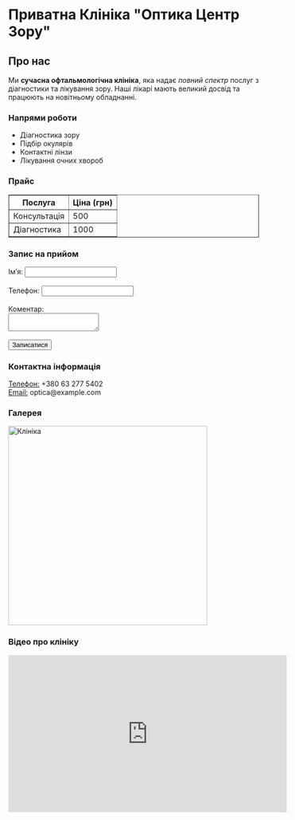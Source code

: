 <!DOCTYPE html>
<html lang="uk">
<head>
  <meta charset="UTF-8">
  <title>Оптика Центр Зору</title>
</head>
<body>

  <h1>Приватна Клініка "Оптика Центр Зору"</h1>

  <h2>Про нас</h2>
  <p>Ми <strong>сучасна офтальмологічна клініка</strong>, яка надає <em>повний спектр</em> послуг з діагностики та лікування зору. Наші лікарі мають великий досвід та працюють на новітньому обладнанні.</p>

  <h3>Напрями роботи</h3>
  <ul>
    <li>Діагностика зору</li>
    <li>Підбір окулярів</li>
    <li>Контактні лінзи</li>
    <li>Лікування очних хвороб</li>
  </ul>

  <h3>Прайс</h3>
  <table border="1">
    <tr>
      <th>Послуга</th>
      <th>Ціна (грн)</th>
    </tr>
    <tr>
      <td>Консультація</td>
      <td>500</td>
    </tr>
    <tr>
      <td>Діагностика</td>
      <td>1000</td>
    </tr>
  </table>

  <h3>Запис на прийом</h3>
  <form>
    <label>Ім’я: <input type="text" name="name"></label><br><br>
    <label>Телефон: <input type="tel" name="phone"></label><br><br>
    <label>Коментар: <br><textarea name="comment"></textarea></label><br><br>
    <button type="submit">Записатися</button>
  </form>

  <h3>Контактна інформація</h3>
  <p><u>Телефон:</u> +380 63 277 5402<br>
  <u>Email:</u> optica@example.com</p>

  <h3>Галерея</h3>
  <img src="https://uamedtours.com.ua/storage/images/453de7a2f468ba61756d386a4fc3cfa8.jpg" alt="Клініка" width="400">

  <h3>Відео про клініку</h3>
  <iframe width="560" height="315" src="https://www.youtube.com/embed/7lJXCP8sDyg" title="YouTube video" frameborder="0" allowfullscreen></iframe>

</body>
</html>

